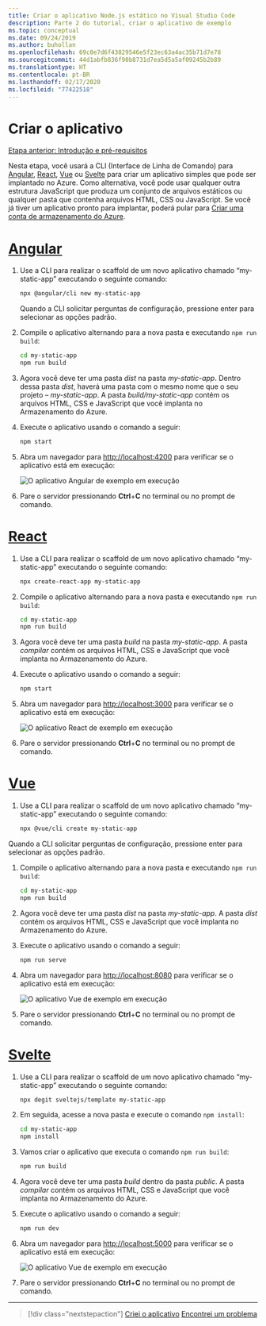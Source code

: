 ```yaml
---
title: Criar o aplicativo Node.js estático no Visual Studio Code
description: Parte 2 do tutorial, criar o aplicativo de exemplo
ms.topic: conceptual
ms.date: 09/24/2019
ms.author: buhollan
ms.openlocfilehash: 69c0e7d6f43829546e5f23ec63a4ac35b71d7e78
ms.sourcegitcommit: 44d1abfb836f90b8731d7ea5d5a5af09245b2b89
ms.translationtype: HT
ms.contentlocale: pt-BR
ms.lasthandoff: 02/17/2020
ms.locfileid: "77422518"
---
```

# <a name="create-the-app"></a>Criar o aplicativo

[Etapa anterior: Introdução e pré-requisitos](tutorial-vscode-static-website-node-01.md)

Nesta etapa, você usará a CLI (Interface de Linha de Comando) para [Angular](https://cli.angular.io/), [React](https://github.com/facebook/create-react-app), [Vue](https://cli.vuejs.org/) ou [Svelte](https://github.com/sveltejs/template) para criar um aplicativo simples que pode ser implantado no Azure. Como alternativa, você pode usar qualquer outra estrutura JavaScript que produza um conjunto de arquivos estáticos ou qualquer pasta que contenha arquivos HTML, CSS ou JavaScript. Se você já tiver um aplicativo pronto para implantar, poderá pular para [Criar uma conta de armazenamento do Azure](tutorial-vscode-static-website-node-03.md).

# <a name="angular"></a>[Angular](#tab/angular)

1. Use a CLI para realizar o scaffold de um novo aplicativo chamado “my-static-app” executando o seguinte comando:

    ```bash
    npx @angular/cli new my-static-app
    ```

    Quando a CLI solicitar perguntas de configuração, pressione enter para selecionar as opções padrão.

1. Compile o aplicativo alternando para a nova pasta e executando `npm run build`:

    ```bash
    cd my-static-app
    npm run build
    ```

1. Agora você deve ter uma pasta _dist_ na pasta _my-static-app_. Dentro dessa pasta _dist_, haverá uma pasta com o mesmo nome que o seu projeto – _my-static-app_. A pasta _build/my-static-app_ contém os arquivos HTML, CSS e JavaScript que você implanta no Armazenamento do Azure.

1. Execute o aplicativo usando o comando a seguir:

    ```bash
    npm start
    ```

1. Abra um navegador para [http://localhost:4200](http://localhost:4200) para verificar se o aplicativo está em execução:

    ![O aplicativo Angular de exemplo em execução](media/static-website/local-app-angular.png)

1. Pare o servidor pressionando **Ctrl**+**C** no terminal ou no prompt de comando.

# <a name="react"></a>[React](#tab/react)

1. Use a CLI para realizar o scaffold de um novo aplicativo chamado “my-static-app” executando o seguinte comando:

    ```bash
    npx create-react-app my-static-app
    ```

1. Compile o aplicativo alternando para a nova pasta e executando `npm run build`:

    ```bash
    cd my-static-app
    npm run build
    ```

1. Agora você deve ter uma pasta _build_ na pasta _my-static-app_. A pasta _compilar_ contém os arquivos HTML, CSS e JavaScript que você implanta no Armazenamento do Azure.

1. Execute o aplicativo usando o comando a seguir:

    ```bash
    npm start
    ```

1. Abra um navegador para [http://localhost:3000](http://localhost:3000) para verificar se o aplicativo está em execução:

    ![O aplicativo React de exemplo em execução](media/static-website/local-app-react.png)

1. Pare o servidor pressionando **Ctrl**+**C** no terminal ou no prompt de comando.

# <a name="vue"></a>[Vue](#tab/vue)

1. Use a CLI para realizar o scaffold de um novo aplicativo chamado “my-static-app” executando o seguinte comando:

    ```bash
    npx @vue/cli create my-static-app
    ```

Quando a CLI solicitar perguntas de configuração, pressione enter para selecionar as opções padrão.

1. Compile o aplicativo alternando para a nova pasta e executando `npm run build`:

    ```bash
    cd my-static-app
    npm run build
    ```

1. Agora você deve ter uma pasta _dist_ na pasta _my-static-app_. A pasta _dist_ contém os arquivos HTML, CSS e JavaScript que você implanta no Armazenamento do Azure.

1. Execute o aplicativo usando o comando a seguir:

     ```bash
     npm run serve
     ```

1. Abra um navegador para [http://localhost:8080](http://localhost:8080) para verificar se o aplicativo está em execução:

    ![O aplicativo Vue de exemplo em execução](media/static-website/local-app-vue.png)

1. Pare o servidor pressionando **Ctrl**+**C** no terminal ou no prompt de comando.

# <a name="svelte"></a>[Svelte](#tab/svelte)

1. Use a CLI para realizar o scaffold de um novo aplicativo chamado “my-static-app” executando o seguinte comando:

    ```bash
    npx degit sveltejs/template my-static-app
    ```

1. Em seguida, acesse a nova pasta e execute o comando `npm install`:

    ```bash
    cd my-static-app
    npm install
    ```

1. Vamos criar o aplicativo que executa o comando `npm run build`:

    ```bash
    npm run build
    ```

1. Agora você deve ter uma pasta _build_ dentro da pasta _public_. A pasta _compilar_ contém os arquivos HTML, CSS e JavaScript que você implanta no Armazenamento do Azure.

1. Execute o aplicativo usando o comando a seguir:

     ```bash
     npm run dev
     ```

1. Abra um navegador para [http://localhost:5000](http://localhost:5000) para verificar se o aplicativo está em execução:

    ![O aplicativo Vue de exemplo em execução](media/static-website/local-app-svelte.png)

1. Pare o servidor pressionando **Ctrl**+**C** no terminal ou no prompt de comando.

---

> [!div class="nextstepaction"]
> [Criei o aplicativo](tutorial-vscode-static-website-node-03.md) [Encontrei um problema](https://www.research.net/r/PWZWZ52?tutorial=node-deployment-staticwebsite&step=create-app)
